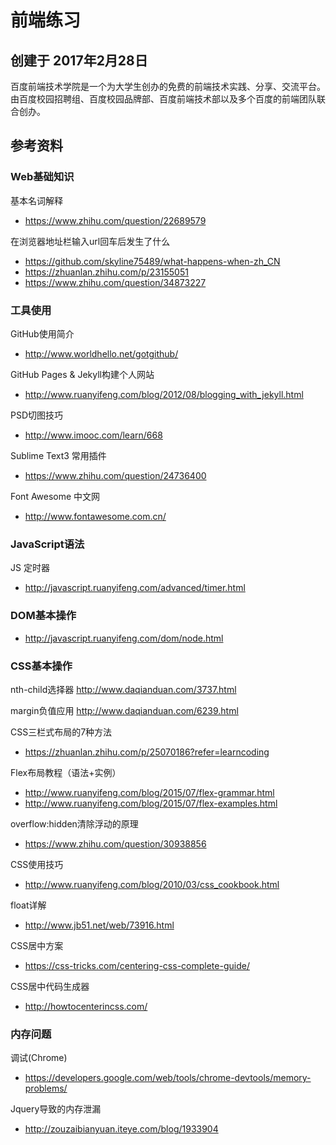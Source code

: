 # 前端练习
## 创建于 2017年2月28日
百度前端技术学院是一个为大学生创办的免费的前端技术实践、分享、交流平台。由百度校园招聘组、百度校园品牌部、百度前端技术部以及多个百度的前端团队联合创办。

## 参考资料
### Web基础知识
基本名词解释
* https://www.zhihu.com/question/22689579

在浏览器地址栏输入url回车后发生了什么
* https://github.com/skyline75489/what-happens-when-zh_CN
* https://zhuanlan.zhihu.com/p/23155051
* https://www.zhihu.com/question/34873227

### 工具使用
GitHub使用简介
* http://www.worldhello.net/gotgithub/

GitHub Pages & Jekyll构建个人网站
* http://www.ruanyifeng.com/blog/2012/08/blogging_with_jekyll.html

PSD切图技巧
* http://www.imooc.com/learn/668

Sublime Text3 常用插件
* https://www.zhihu.com/question/24736400

Font Awesome 中文网
* http://www.fontawesome.com.cn/

### JavaScript语法
JS 定时器
* http://javascript.ruanyifeng.com/advanced/timer.html

### DOM基本操作
* http://javascript.ruanyifeng.com/dom/node.html

### CSS基本操作
nth-child选择器
http://www.daqianduan.com/3737.html

margin负值应用
http://www.daqianduan.com/6239.html

CSS三栏式布局的7种方法
* https://zhuanlan.zhihu.com/p/25070186?refer=learncoding

Flex布局教程（语法+实例）
* http://www.ruanyifeng.com/blog/2015/07/flex-grammar.html
* http://www.ruanyifeng.com/blog/2015/07/flex-examples.html

overflow:hidden清除浮动的原理
* https://www.zhihu.com/question/30938856

CSS使用技巧
* http://www.ruanyifeng.com/blog/2010/03/css_cookbook.html

float详解
* http://www.jb51.net/web/73916.html

CSS居中方案
* https://css-tricks.com/centering-css-complete-guide/

CSS居中代码生成器
* http://howtocenterincss.com/

### 内存问题
调试(Chrome)
* https://developers.google.com/web/tools/chrome-devtools/memory-problems/

Jquery导致的内存泄漏
* http://zouzaibianyuan.iteye.com/blog/1933904
